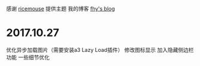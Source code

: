 感谢 [ricemouse](https://www.ricemouse.com/27.html) 提供主题
我的博客 [fhy's blog](https://blog.aiti.me)

# 2017.10.27
优化异步加载图片（需要安装a3 Lazy Load插件）
修改图标显示
加入隐藏侧边栏功能
一些细节优化
